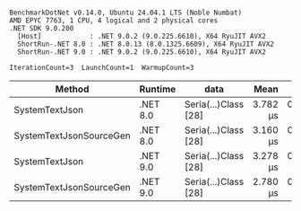 ```

BenchmarkDotNet v0.14.0, Ubuntu 24.04.1 LTS (Noble Numbat)
AMD EPYC 7763, 1 CPU, 4 logical and 2 physical cores
.NET SDK 9.0.200
  [Host]            : .NET 9.0.2 (9.0.225.6610), X64 RyuJIT AVX2
  ShortRun-.NET 8.0 : .NET 8.0.13 (8.0.1325.6609), X64 RyuJIT AVX2
  ShortRun-.NET 9.0 : .NET 9.0.2 (9.0.225.6610), X64 RyuJIT AVX2

IterationCount=3  LaunchCount=1  WarmupCount=3  

```
| Method                  | Runtime  | data                 | Mean     | Error     | StdDev    | Min      | Max      | Gen0   | Allocated |
|------------------------ |--------- |--------------------- |---------:|----------:|----------:|---------:|---------:|-------:|----------:|
| SystemTextJson          | .NET 8.0 | Seria(...)Class [28] | 3.782 μs | 0.1224 μs | 0.0067 μs | 3.776 μs | 3.789 μs | 0.1259 |   2.07 KB |
| SystemTextJsonSourceGen | .NET 8.0 | Seria(...)Class [28] | 3.160 μs | 0.0776 μs | 0.0043 μs | 3.158 μs | 3.165 μs | 0.1335 |    2.2 KB |
| SystemTextJson          | .NET 9.0 | Seria(...)Class [28] | 3.278 μs | 0.2048 μs | 0.0112 μs | 3.267 μs | 3.290 μs | 0.1259 |   2.07 KB |
| SystemTextJsonSourceGen | .NET 9.0 | Seria(...)Class [28] | 2.780 μs | 0.1210 μs | 0.0066 μs | 2.776 μs | 2.787 μs | 0.1335 |    2.2 KB |
